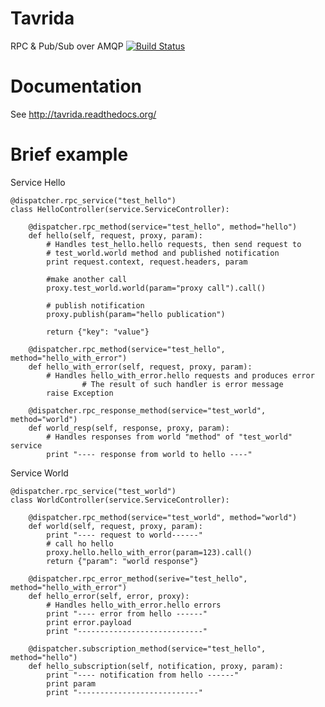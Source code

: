 # Tavrida
RPC &amp; Pub/Sub over AMQP
[![Build Status](https://travis-ci.org/sbunatyan/tavrida.svg?branch=master)](https://travis-ci.org/sbunatyan/tavrida)

# Documentation

See http://tavrida.readthedocs.org/

# Brief example

Service Hello

	@dispatcher.rpc_service("test_hello")
	class HelloController(service.ServiceController):

		@dispatcher.rpc_method(service="test_hello", method="hello")
		def hello(self, request, proxy, param):
		    # Handles test_hello.hello requests, then send request to
		    # test_world.world method and published notification
		    print request.context, request.headers, param

            #make another call
		    proxy.test_world.world(param="proxy call").call()

            # publish notification
		    proxy.publish(param="hello publication")

            return {"key": "value"}

		@dispatcher.rpc_method(service="test_hello", method="hello_with_error")
		def hello_with_error(self, request, proxy, param):
		    # Handles hello_with_error.hello requests and produces error
                    # The result of such handler is error message
		    raise Exception

		@dispatcher.rpc_response_method(service="test_world", method="world")
		def world_resp(self, response, proxy, param):
		    # Handles responses from world "method" of "test_world" service
		    print "---- response from world to hello ----"

Service World

	@dispatcher.rpc_service("test_world")
	class WorldController(service.ServiceController):

		@dispatcher.rpc_method(service="test_world", method="world")
		def world(self, request, proxy, param):
		    print "---- request to world------"
			# call ho hello
			proxy.hello.hello_with_error(param=123).call()
		    return {"param": "world response"}

		@dispatcher.rpc_error_method(serive="test_hello", method="hello_with_error")
		def hello_error(self, error, proxy):
		    # Handles hello_with_error.hello errors
		    print "---- error from hello ------"
		    print error.payload
		    print "----------------------------"

		@dispatcher.subscription_method(service="test_hello", method="hello")
		def hello_subscription(self, notification, proxy, param):
		    print "---- notification from hello ------"
		    print param
		    print "---------------------------"